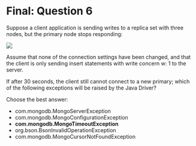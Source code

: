 # Final: Question 6

Suppose a client application is sending writes to a replica set with three nodes, but the primary node stops responding:

![](https://s3.amazonaws.com/edu-static.mongodb.com/lessons/M220/notebook_assets/replica_set_primary_down.png)

Assume that none of the connection settings have been changed, and that the client is only sending insert statements with write concern w: 1 to the server.

If after 30 seconds, the client still cannot connect to a new primary; which of the following exceptions will be raised by the Java Driver?

Choose the best answer:

- com.mongodb.MongoServerException
- com.mongodb.MongoConfigurationException
- **com.mongodb.MongoTimeoutException**
- org.bson.BsonInvalidOperationException
- com.mongodb.MongoCursorNotFoundException
